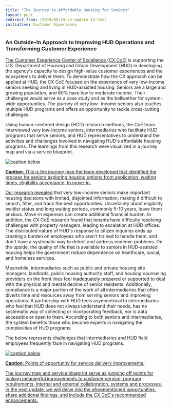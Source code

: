 ```yaml
---
title: "The Journey to Affordable Housing for Seniors"
layout: post
redirect_from: /2019/09/24-cx-update-14.html
initiative: Customer Experience
---
```

<h3>An Outside-In Approach to Improving HUD Operations and Transforming Customer Experience</h3>

<a href="https://coe.gsa.gov/coe/customer-experience.html"> The Customer Experience Center of Excellence (CX CoE)</a> is supporting the U.S. Department of Housing and Urban Development (HUD) in developing the agency's capacity to design high-value customer experiences and the ecosystems to deliver them. To demonstrate how the CX approach can be applied at HUD, the CX CoE focused on the experience of very low-income seniors seeking and living in HUD-assisted housing. Seniors are a large and growing population, and 60% have low to moderate income. Their challenges would serve as a case study and as the bellwether for system-wide opportunities. The journey of very low- income seniors also touches multiple HUD programs and offers an opportunity to tackle cross-cutting challenges.

Using human-centered design (HCD) research methods, the CoE team interviewed very low-income seniors, intermediaries who 
facilitate HUD programs that serve seniors, and HUD representatives to understand the activities and challenges involved in 
navigating HUD's affordable housing programs. The learnings from this research were visualized in a journey map and via a 
service blueprint. 

<a href="{{site.baseurl}}/images/customer-experience/affordable-housing-journey-map.jpg" target="_blank" rel="noopener noreferrer">
<img src="{{site.baseurl}}/images/customer-experience/affordable-housing-journey-map.jpg" alt="caption below">

**Caption**: This is the journey map the team developed that identified the process for seniors exploring housing options from application, waiting times, eligibility acceptance, to move-in.

<a href="https://coe.gsa.gov/coe/affordable-housing/index.html"> Our research revealed</a> that very low-income seniors make important housing decisions with limited, disjointed information, making it difficult to search, filter, and track the best opportunities. Uncertainty about eligibility, waitlist status and long waiting periods, commonly 5-10 years, leave them anxious. Move-in expenses can create additional financial burden. In addition, the CX CoE research found that tenants have difficulty resolving challenges with property managers, leading to escalation at HUD offices. The distributed nature of HUD's response to citizen inquiries ends up creating a burden on employees who aren't trained to handle them, and don't have a systematic way to detect and address endemic problems. On the upside, the quality of life that is available to seniors in HUD-assisted housing helps the government reduce dependence on healthcare, social, and homeless services. 

Meanwhile, intermediaries such as public and private housing site managers, landlords, public housing authority staff, and 
housing counseling providers on the front lines feel inadequately prepared or supported to deal with the physical and mental 
decline of senior residents. Additionally, compliance is a major portion of the work of all intermediaries that often diverts time and resources away from serving seniors and improving operations. A partnership with HUD feels asymmetrical to 
intermediaries who feel that HUD does not always understand their needs, has no systematic way of collecting or incorporating feedback, nor is data accessible or open to them. According to both seniors and intermediaries, the system benefits those who become experts in navigating the complexities of HUD programs. 

The below represents challenges that intermediaries and HUD field employees frequently face in navigating HUD programs.

<a href="{{site.baseurl}}/images/customer-experience/affordable-housing-enabling-the-journey.jpg" target="_blank" rel="noopener noreferrer">
<img src="{{site.baseurl}}/images/customer-experience/affordable-housing-enabling-the-journey.jpg" alt="caption below">

**Caption**: Points of opportunity for service delivery improvements. 
  
The journey map and service blueprint serve as jumping off points for making meaningful improvements to customer service, 
program requirements, internal and external collaboration, systems and processes. In the next update, we will delve into 
the aforementioned opportunities, share additional findings, and include the CX CoE's recommended enhancements.
